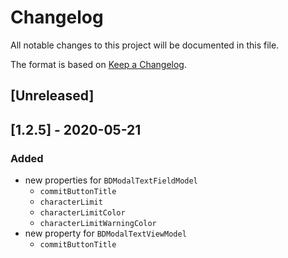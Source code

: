# Changelog

All notable changes to this project will be documented in this file.

The format is based on [Keep a Changelog](https://keepachangelog.com/en/1.0.0/).

## [Unreleased]

## [1.2.5] - 2020-05-21

### Added

- new properties for `BDModalTextFieldModel`
  - `commitButtonTitle`
  - `characterLimit`
  - `characterLimitColor`
  - `characterLimitWarningColor`
- new property for `BDModalTextViewModel`
  - `commitButtonTitle`
